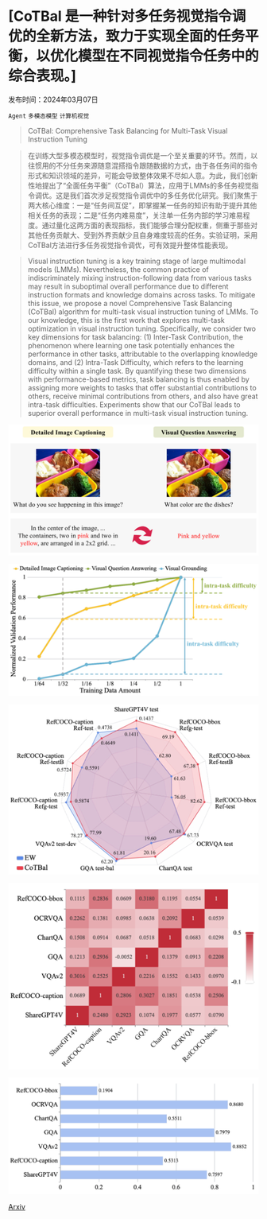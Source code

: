 # [CoTBal 是一种针对多任务视觉指令调优的全新方法，致力于实现全面的任务平衡，以优化模型在不同视觉指令任务中的综合表现。]

发布时间：2024年03月07日

`Agent` `多模态模型` `计算机视觉`

> CoTBal: Comprehensive Task Balancing for Multi-Task Visual Instruction Tuning

> 在训练大型多模态模型时，视觉指令调优是一个至关重要的环节。然而，以往惯用的不分任务来源随意混搭指令跟随数据的方式，由于各任务间的指令形式和知识领域的差异，可能会导致整体效果不尽如人意。为此，我们创新性地提出了“全面任务平衡”（CoTBal）算法，应用于LMMs的多任务视觉指令调优。这是我们首次涉足视觉指令调优中的多任务优化研究。我们聚焦于两大核心维度：一是“任务间互促”，即掌握某一任务的知识有助于提升其他相关任务的表现；二是“任务内难易度”，关注单一任务内部的学习难易程度。通过量化这两方面的表现指标，我们能够合理分配权重，侧重于那些对其他任务贡献大、受到外界贡献少且自身难度较高的任务。实验证明，采用CoTBal方法进行多任务视觉指令调优，可有效提升整体性能表现。

> Visual instruction tuning is a key training stage of large multimodal models (LMMs). Nevertheless, the common practice of indiscriminately mixing instruction-following data from various tasks may result in suboptimal overall performance due to different instruction formats and knowledge domains across tasks. To mitigate this issue, we propose a novel Comprehensive Task Balancing (CoTBal) algorithm for multi-task visual instruction tuning of LMMs. To our knowledge, this is the first work that explores multi-task optimization in visual instruction tuning. Specifically, we consider two key dimensions for task balancing: (1) Inter-Task Contribution, the phenomenon where learning one task potentially enhances the performance in other tasks, attributable to the overlapping knowledge domains, and (2) Intra-Task Difficulty, which refers to the learning difficulty within a single task. By quantifying these two dimensions with performance-based metrics, task balancing is thus enabled by assigning more weights to tasks that offer substantial contributions to others, receive minimal contributions from others, and also have great intra-task difficulties. Experiments show that our CoTBal leads to superior overall performance in multi-task visual instruction tuning.

![CoTBal 是一种针对多任务视觉指令调优的全新方法，致力于实现全面的任务平衡，以优化模型在不同视觉指令任务中的综合表现。](../../../paper_images/2403.04343/x1.png)

![CoTBal 是一种针对多任务视觉指令调优的全新方法，致力于实现全面的任务平衡，以优化模型在不同视觉指令任务中的综合表现。](../../../paper_images/2403.04343/x2.png)

![CoTBal 是一种针对多任务视觉指令调优的全新方法，致力于实现全面的任务平衡，以优化模型在不同视觉指令任务中的综合表现。](../../../paper_images/2403.04343/x3.png)

![CoTBal 是一种针对多任务视觉指令调优的全新方法，致力于实现全面的任务平衡，以优化模型在不同视觉指令任务中的综合表现。](../../../paper_images/2403.04343/x4.png)

![CoTBal 是一种针对多任务视觉指令调优的全新方法，致力于实现全面的任务平衡，以优化模型在不同视觉指令任务中的综合表现。](../../../paper_images/2403.04343/x5.png)

[Arxiv](https://arxiv.org/abs/2403.04343)